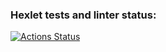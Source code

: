 ### Hexlet tests and linter status:
[![Actions Status](https://github.com/rogue0026/python-project-50/actions/workflows/hexlet-check.yml/badge.svg)](https://github.com/rogue0026/python-project-50/actions)